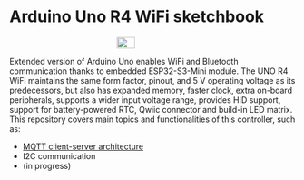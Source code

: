 # Arduino Uno R4 WiFi sketchbook 

<div
  style="
    display: flex;
    justify-content: center;
    align-items: center;
  "
>
  <img 
    width="25%" height="auto"
    src="https://github.com/Pyother/ArduinoR4WiFi/assets/77791657/a224688b-7aa8-40d5-a0db-6edb6f258e4a" 
  />
</div>

Extended version of Arduino Uno enables WiFi and Bluetooth communication thanks to embedded ESP32-S3-Mini module. The UNO R4 WiFi maintains the same form factor, pinout, and 5 V operating voltage as its predecessors, but also has expanded memory, faster clock, extra on-board peripherals, supports a wider input voltage range, provides HID support, support for battery-powered RTC, Qwiic connector and build-in LED matrix. This repository covers main topics and functionalities of this controller, such as: 
* [MQTT client-server architecture](https://github.com/Pyother/ArduinoR4WiFi/tree/master/sketch_mqtt_client)
* I2C communication
* (in progress)

